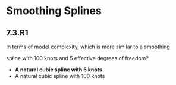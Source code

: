 # Smoothing Splines

## 7.3.R1

In terms of model complexity, which is more similar to a smoothing

spline with 100 knots and 5 effective degrees of freedom?

- **A natural cubic spline with 5 knots**
- A natural cubic spline with 100 knots